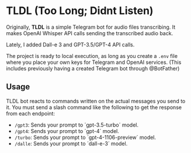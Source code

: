 # TLDL (Too Long; Didnt Listen)

Originally, **TLDL** is a simple Telegram bot for audio files transcribing. It makes OpenAI Whisper API calls sending the transcribed audio back. 

Lately, I added Dall-e 3 and GPT-3.5/GPT-4 API calls.

The project is ready to local execution, as long as you create a ```.env``` file where you place your own keys for Telegram and OpenAI services. (This includes previously having a created Telegram bot through @BotFather)

## Usage

TLDL bot reacts to commands written on the actual messages you send to it. You must send a slash command like the following to get the response from each endpoint:

- ```/gpt3```: Sends your prompt to ´gpt-3.5-turbo´ model.
- ```/gpt4```: Sends your prompt to ´gpt-4´ model.
- ```/turbo```: Sends your prompt to ´gpt-4-1106-preview´ model.
- ```/dalle```: Sends your prompt to ´dall-e-3´ model.
